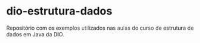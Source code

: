 # dio-estrutura-dados
Repositório com os exemplos utilizados nas aulas do curso de estrutura de dados em Java da DIO.
